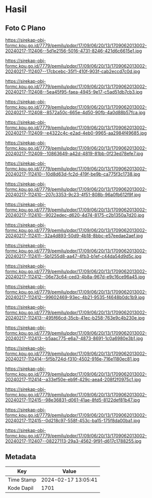 # Hasil

## Foto C Plano

https://sirekap-obj-formc.kpu.go.id/7779/pemilu/pdpr/17/09/06/20/13/1709062013002-20240217-112406--5d1e2156-5016-4731-8246-421d6c6615e1.jpg

https://sirekap-obj-formc.kpu.go.id/7779/pemilu/pdpr/17/09/06/20/13/1709062013002-20240217-112407--17cbcebc-35f1-410f-903f-cab2eccd7c0d.jpg

https://sirekap-obj-formc.kpu.go.id/7779/pemilu/pdpr/17/09/06/20/13/1709062013002-20240217-112408--5ea45f95-faea-4945-9e17-c5ad51db7cb3.jpg

https://sirekap-obj-formc.kpu.go.id/7779/pemilu/pdpr/17/09/06/20/13/1709062013002-20240217-112408--8572a50c-665e-4d50-90fb-4a0d88b57fca.jpg

https://sirekap-obj-formc.kpu.go.id/7779/pemilu/pdpr/17/09/06/20/13/1709062013002-20240217-112409--e4322c4c-e2ad-4eb0-9965-aa2984f49685.jpg

https://sirekap-obj-formc.kpu.go.id/7779/pemilu/pdpr/17/09/06/20/13/1709062013002-20240217-112409--10863649-a42d-4819-81bb-0f23ed78efe7.jpg

https://sirekap-obj-formc.kpu.go.id/7779/pemilu/pdpr/17/09/06/20/13/1709062013002-20240217-112410--10d8d63d-fc2d-419f-be9b-ca775f3c1738.jpg

https://sirekap-obj-formc.kpu.go.id/7779/pemilu/pdpr/17/09/06/20/13/1709062013002-20240217-112410--207c3353-9c23-4f51-808b-96a0fb612f9f.jpg

https://sirekap-obj-formc.kpu.go.id/7779/pemilu/pdpr/17/09/06/20/13/1709062013002-20240217-112410--9022edec-d620-4d74-8175-c2b1350a7d20.jpg

https://sirekap-obj-formc.kpu.go.id/7779/pemilu/pdpr/17/09/06/20/13/1709062013002-20240217-112411--32a4d893-50d9-4b18-8bbc-e57eedae2aef.jpg

https://sirekap-obj-formc.kpu.go.id/7779/pemilu/pdpr/17/09/06/20/13/1709062013002-20240217-112411--5b1255d8-aa47-4fb3-b1ef-c44da54d9d5c.jpg

https://sirekap-obj-formc.kpu.go.id/7779/pemilu/pdpr/17/09/06/20/13/1709062013002-20240217-112412--06e73c64-ced3-4b8a-967d-e9c16ce96a45.jpg

https://sirekap-obj-formc.kpu.go.id/7779/pemilu/pdpr/17/09/06/20/13/1709062013002-20240217-112412--99602469-93ec-4b21-9535-f4648b0dc1b9.jpg

https://sirekap-obj-formc.kpu.go.id/7779/pemilu/pdpr/17/09/06/20/13/1709062013002-20240217-112413--495f66cd-35cb-41ec-b258-763e9c4b230e.jpg

https://sirekap-obj-formc.kpu.go.id/7779/pemilu/pdpr/17/09/06/20/13/1709062013002-20240217-112413--b5aac775-e6a7-4873-8691-1c0a6980e3b1.jpg

https://sirekap-obj-formc.kpu.go.id/7779/pemilu/pdpr/17/09/06/20/13/1709062013002-20240217-112414--5f5b724d-f310-4502-916e-716e1180ec81.jpg

https://sirekap-obj-formc.kpu.go.id/7779/pemilu/pdpr/17/09/06/20/13/1709062013002-20240217-112414--a33ef50e-eb9f-429c-aea4-208f2f0975c1.jpg

https://sirekap-obj-formc.kpu.go.id/7779/pemilu/pdpr/17/09/06/20/13/1709062013002-20240217-112415--98e36831-d061-41ae-8fd5-8122def81b47.jpg

https://sirekap-obj-formc.kpu.go.id/7779/pemilu/pdpr/17/09/06/20/13/1709062013002-20240217-112415--0d218c97-558f-453c-ba15-175f8da00ba1.jpg

https://sirekap-obj-formc.kpu.go.id/7779/pemilu/pdpr/17/09/06/20/13/1709062013002-20240217-112407--08227113-29a3-4562-9f91-d617c1788255.jpg


## Metadata

| Key        | Value               |
| ---------- | ------------------- |
| Time Stamp | 2024-02-17 13:05:41 |
| Kode Dapil | 1701                |



